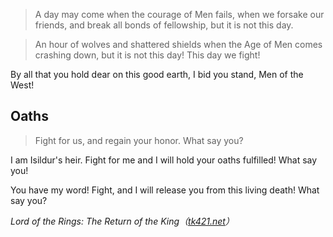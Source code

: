 >A day may come when the courage of Men fails, when we forsake our friends, and break all bonds of fellowship, but it is not this day.

>An hour of wolves and shattered shields when the Age of Men comes crashing down, but it is not this day! This day we fight!
>
By all that you hold dear on this good earth, I bid you stand, Men of the West!

## Oaths
>Fight for us, and regain your honor. What say you?
>
I am Isildur's heir. Fight for me and I will hold your oaths fulfilled! What say you!
>
You have my word! Fight, and I will release you from this living death! What say you?
>
<cite>Lord of the Rings: The Return of the King（[tk421.net](https://www.tk421.net/lotr/film/rotk/17.html)）</cite>
